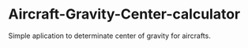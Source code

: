 # Aircraft-Gravity-Center-calculator
Simple aplication to determinate center of gravity for aircrafts.                
